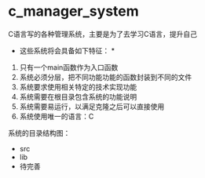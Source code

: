 # c_manager_system

C语言写的各种管理系统，主要是为了去学习C语言，提升自己


* 这些系统将会具备如下特征： *
1. 只有一个main函数作为入口函数
2. 系统必须分层，把不同功能功能的函数封装到不同的文件
3. 系统要求使用相关特定的技术实现功能
4. 系统需要在根目录包含系统的功能说明
5. 系统需要易运行，以满足克隆之后可以直接使用
6. 系统使用唯一的语言：C



系统的目录结构图：
- src
- lib
- 待完善

